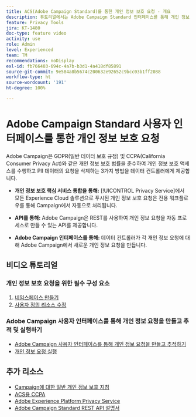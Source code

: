 ```yaml
---
title: ACS(Adobe Campaign Standard)를 통한 개인 정보 보호 요청 - 개요
description: 튜토리얼에서는 Adobe Campaign Standard 인터페이스를 통해 개인 정보 요청을 만드는 방법을 설명합니다.
feature: Privacy Tools
jira: KT-1480
doc-type: feature video
activity: use
role: Admin
level: Experienced
team: TM
recommendations: noDisplay
exl-id: fb766403-694c-4a7b-b3d1-4a418df85891
source-git-commit: 9e584a8b5674c200632e92652c9bcc03b1ff2088
workflow-type: ht
source-wordcount: '191'
ht-degree: 100%

---
```


# Adobe Campaign Standard 사용자 인터페이스를 통한 개인 정보 보호 요청

Adobe Campaign은 GDPR(일반 데이터 보호 규정) 및 CCPA(California Consumer Privacy Act)와 같은 개인 정보 보호 법률을 준수하여 개인 정보 보호 액세스를 수행하고 PII 데이터의 요청을 삭제하는 3가지 방법을 데이터 컨트롤러에게 제공합니다.

* **개인 정보 보호 핵심 서비스 통합을 통해:** [!UICONTROL Privacy Service]에서 모든 Experience Cloud 솔루션으로 푸시된 개인 정보 보호 요청은 전용 워크플로우를 통해 Campaign에서 자동으로 처리됩니다.

* **API를 통해:** Adobe Campaign은 REST를 사용하여 개인 정보 요청을 자동 프로세스로 만들 수 있는 API를 제공합니다.

* **Adobe Campaign 인터페이스를 통해:** 데이터 컨트롤러가 각 개인 정보 요청에 대해 Adobe Campaign에서 새로운 개인 정보 요청을 만듭니다.

## 비디오 튜토리얼

### 개인 정보 보호 요청을 위한 필수 구성 요소

1. [네임스페이스 만들기](/help/privacy/namespaces-for-privacy-requests.md)
1. [사용자 정의 리소스 수정](/help/privacy/custom-resources-for-privacy-requests.md)

### Adobe Campaign 사용자 인터페이스를 통해 개인 정보 요청을 만들고 추적 및 실행하기

* [Adobe Campaign 사용자 인터페이스를 통해 개인 정보 요청을 만들고 추적하기](/help/privacy/create-and-track-privacy-requests.md)
* [개인 정보 요청 실행](/help/privacy/execute-privacy-requests.md)

## 추가 리소스

* [Campaign에 대한 일반 개인 정보 보호 지침](https://experienceleague.adobe.com/docs/campaign-classic/using/getting-started/privacy/privacy-management.html?lang=ko#getting-started)
* [ACS용 CCPA](https://experienceleague.adobe.com/docs/campaign-standard/using/getting-started/privacy/privacy-requests.html?lang=ko#privacy-requests)
* [Adobe Experience Platform Privacy Service](https://experienceleague.adobe.com/docs/experience-platform/privacy/home.html?lang=ko)
* [Adobe Campaign Standard REST API 설명서](https://final-docs.campaign.adobe.com/doc/standard/en/api/ACS_API.html#privacy-management)
